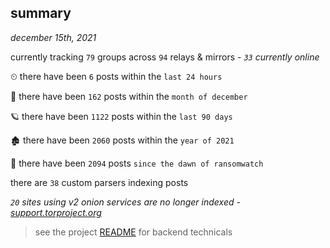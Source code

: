 
## summary
_december 15th, 2021_

currently tracking `79` groups across `94` relays & mirrors - _`33` currently online_

⏲ there have been `6` posts within the `last 24 hours`

🦈 there have been `162` posts within the `month of december`

🪐 there have been `1122` posts within the `last 90 days`

🏚 there have been `2060` posts within the `year of 2021`

🦕 there have been `2094` posts `since the dawn of ransomwatch`

there are `38` custom parsers indexing posts

_`20` sites using v2 onion services are no longer indexed - [support.torproject.org](https://support.torproject.org/onionservices/v2-deprecation/)_

> see the project [README](https://github.com/thetanz/ransomwatch#ransomwatch--) for backend technicals
